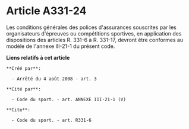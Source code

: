 # Article A331-24

Les conditions générales des polices d'assurances souscrites par les organisateurs d'épreuves ou compétitions sportives, en
application des dispositions des articles R. 331-6 à R. 331-17, devront être conformes au modèle de l'annexe III-21-1 du
présent code.

**Liens relatifs à cet article**

	**Créé par**:

	  - Arrêté du 4 août 2008 - art. 3

	**Cité par**:

	  - Code du sport. - art. ANNEXE III-21-1 (V)

	**Cite**:

	  - Code du sport. - art. R331-6

